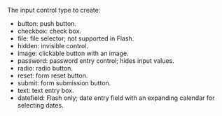 The input control type to create:

- button: push button.
- checkbox: check box.
- file: file selector; not supported in Flash.
- hidden: invisible control.
- image: clickable button with an image.
- password: password entry control; hides input values.
- radio: radio button.
- reset: form reset button.
- submit: form submission button.
- text: text entry box.
- datefield: Flash only; date entry field with an expanding calendar for selecting dates.